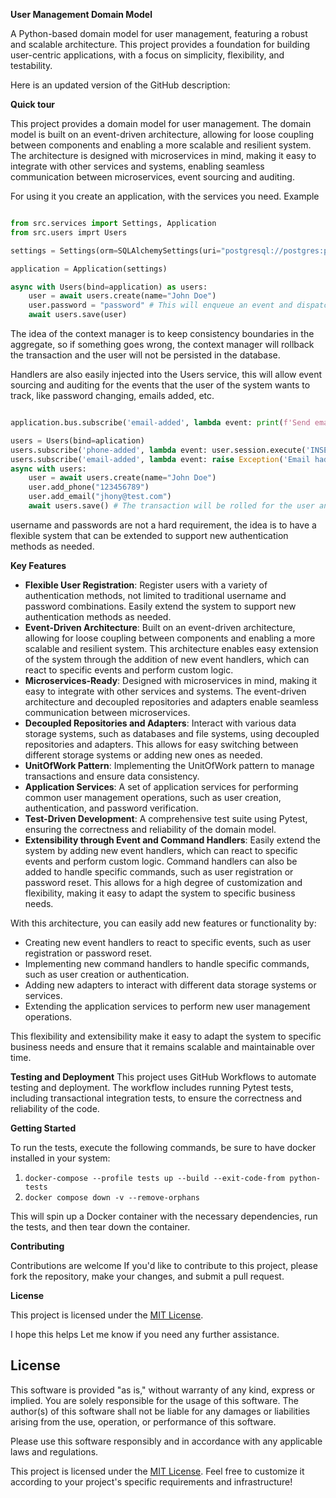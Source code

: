 **User Management Domain Model**

A Python-based domain model for user management, featuring a robust and scalable architecture. This project provides a foundation for building user-centric applications, with a focus on simplicity, flexibility, and testability.

Here is an updated version of the GitHub description:

**Quick tour**

This project provides a domain model for user management. The domain model is built on an event-driven architecture, allowing for loose coupling between components and enabling a more scalable and resilient system. The architecture is designed with microservices in mind, making it easy to integrate with other services and systems, enabling seamless communication between microservices, event sourcing and auditing.

For using it you create an application, with the services you need. Example
    
```python

from src.services import Settings, Application
from src.users imprt Users

settings = Settings(orm=SQLAlchemySettings(uri="postgresql://postgres:postgres@localhost:5432/postgres"))

application = Application(settings)

async with Users(bind=application) as users:
    user = await users.create(name="John Doe")
    user.password = "password" # This will enqueue an event and dispatch it to the event handlers when the user is saved
    await users.save(user)

```

The idea of the context manager is to keep consistency boundaries in the aggregate, so if something goes wrong, the context manager will rollback the transaction and the user will not be persisted in the database.

Handlers are also easily injected into the Users service, this will allow event sourcing and auditing for the events that the user of
the system wants to track, like password changing, emails added, etc.

```python

application.bus.subscribe('email-added', lambda event: print(f'Send email notification to user {event.publisher.id}'))

users = Users(bind=aplication)
users.subscribe('phone-added', lambda event: user.session.execute('INSERT INTO phone_audit VALUES (:phone)', {'phone': event.payload}))
users.subscribe('email-added', lambda event: raise Exception('Email had a problem'))
async with users:
    user = await users.create(name="John Doe")
    user.add_phone("123456789")
    user.add_email("jhony@test.com")
    await users.save() # The transaction will be rolled for the user and no data will be persisted in the database

```

username and passwords are not a hard requirement, the idea is to have a flexible system that can be extended to support new authentication methods as needed.

**Key Features**

* **Flexible User Registration**: Register users with a variety of authentication methods, not limited to traditional username and password combinations. Easily extend the system to support new authentication methods as needed.
* **Event-Driven Architecture**: Built on an event-driven architecture, allowing for loose coupling between components and enabling a more scalable and resilient system. This architecture enables easy extension of the system through the addition of new event handlers, which can react to specific events and perform custom logic.
* **Microservices-Ready**: Designed with microservices in mind, making it easy to integrate with other services and systems. The event-driven architecture and decoupled repositories and adapters enable seamless communication between microservices.
* **Decoupled Repositories and Adapters**: Interact with various data storage systems, such as databases and file systems, using decoupled repositories and adapters. This allows for easy switching between different storage systems or adding new ones as needed.
* **UnitOfWork Pattern**: Implementing the UnitOfWork pattern to manage transactions and ensure data consistency.
* **Application Services**: A set of application services for performing common user management operations, such as user creation, authentication, and password verification.
* **Test-Driven Development**: A comprehensive test suite using Pytest, ensuring the correctness and reliability of the domain model.
* **Extensibility through Event and Command Handlers**: Easily extend the system by adding new event handlers, which can react to specific events and perform custom logic. Command handlers can also be added to handle specific commands, such as user registration or password reset. This allows for a high degree of customization and flexibility, making it easy to adapt the system to specific business needs.

With this architecture, you can easily add new features or functionality by:

* Creating new event handlers to react to specific events, such as user registration or password reset.
* Implementing new command handlers to handle specific commands, such as user creation or authentication.
* Adding new adapters to interact with different data storage systems or services.
* Extending the application services to perform new user management operations.

This flexibility and extensibility make it easy to adapt the system to specific business needs and ensure that it remains scalable and maintainable over time.

**Testing and Deployment**
This project uses GitHub Workflows to automate testing and deployment. The workflow includes running Pytest tests, including transactional integration tests, to ensure the correctness and reliability of the code.

**Getting Started**

To run the tests, execute the following commands, be sure to have docker installed in your system:

1. `docker-compose --profile tests up --build --exit-code-from python-tests`
2. `docker compose down -v --remove-orphans`

This will spin up a Docker container with the necessary dependencies, run the tests, and then tear down the container.


**Contributing**

Contributions are welcome If you'd like to contribute to this project, please fork the repository, make your changes, and submit a pull request.

**License**

This project is licensed under the [MIT License](LICENSE).

I hope this helps Let me know if you need any further assistance.


## License

This software is provided "as is," without warranty of any kind, express or implied. You are solely responsible for the usage of this software. The author(s) of this software shall not be liable for any damages or liabilities arising from the use, operation, or performance of this software.

Please use this software responsibly and in accordance with any applicable laws and regulations.

This project is licensed under the [MIT License](LICENSE).
Feel free to customize it according to your project's specific requirements and infrastructure!
